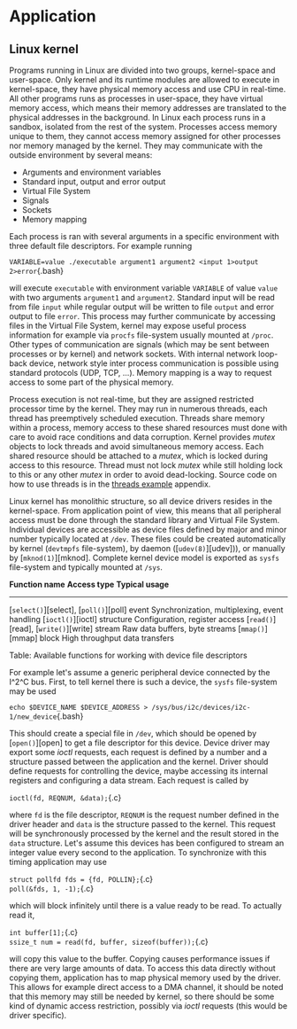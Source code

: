 # Application

## Linux kernel

Programs running in Linux are divided into two groups, kernel-space and user-space.
Only kernel and its runtime modules are allowed to execute in kernel-space,
they have physical memory access and use CPU in real-time.
All other programs runs as processes in user-space, they have virtual memory access,
which means their memory addresses are translated to the physical addresses in the background.
In Linux each process runs in a sandbox, isolated from the rest of the system.
Processes access memory unique to them, they cannot access memory assigned for other processes
nor memory managed by the kernel. They may communicate with the outside environment by several means:

 - Arguments and environment variables
 - Standard input, output and error output
 - Virtual File System
 - Signals
 - Sockets
 - Memory mapping

Each process is ran with several arguments in a specific environment with three default file descriptors.
For example running

`VARIABLE=value ./executable argument1 argument2 <input 1>output 2>error`{.bash}

will execute `executable` with environment variable `VARIABLE` of value `value` with two arguments `argument1` and `argument2`.
Standard input will be read from file `input` while regular output will be written to file `output` and error output to file `error`.
This process may further communicate by accessing files in the Virtual File System, kernel may expose useful process information
for example via `procfs` file-system usually mounted at `/proc`.
Other types of communication are signals (which may be sent between processes or by kernel) and network sockets.
With internal network loop-back device, network style inter process communication is possible using standard protocols (UDP, TCP, ...).
Memory mapping is a way to request access to some part of the physical memory.

Process execution is not real-time, but they are assigned restricted processor time by the kernel.
They may run in numerous threads, each thread has preemptively scheduled execution.
Threads share memory within a process, memory access to these shared resources must done
with care to avoid race conditions and data corruption. Kernel provides *mutex* objects to lock
threads and avoid simultaneous memory access. Each shared resource should be attached to a *mutex*,
which is locked during access to this resource. Thread must not lock *mutex* while still holding lock
to this or any other *mutex* in order to avoid dead-locking. Source code on how to use threads is in the
[threads example](#threads-example) appendix.

Linux kernel has monolithic structure, so all device drivers resides in the kernel-space.
From application point of view, this means that all peripheral access must be done
through the standard library and Virtual File System.
Individual devices are accessible as device files defined by major and minor number typically located at `/dev`.
These files could be created automatically by kernel (`devtmpfs` file-system), by daemon ([`udev(8)`][udev])),
or manually by [`mknod(1)`][mknod].
Complete kernel device model is exported as `sysfs` file-system and typically mounted at `/sys`.

**Function name**                       **Access type**  **Typical usage**
--------------------------------------- ---------------- ------------------
[`select()`][select], [`poll()`][poll]  event            Synchronization, multiplexing, event handling
[`ioctl()`][ioctl]                      structure        Configuration, register access
[`read()`][read], [`write()`][write]    stream           Raw data buffers, byte streams
[`mmap()`][mmap]                        block            High throughput data transfers

Table: Available functions for working with device file descriptors

For example let's assume a generic peripheral device connected by the I^2^C bus.
First, to tell kernel there is such a device, the `sysfs` file-system may be used

`echo $DEVICE_NAME $DEVICE_ADDRESS > /sys/bus/i2c/devices/i2c-1/new_device`{.bash}

This should create a special file in `/dev`, which should be opened by [`open()`][open] to get a file descriptor for this device.
Device driver may export some *ioctl* requests, each request is defined by a number and a structure passed between the application and the kernel.
Driver should define requests for controlling the device, maybe accessing its internal registers and configuring a data stream.
Each request is called by

`ioctl(fd, REQNUM, &data);`{.c}

where `fd` is the file descriptor, `REQNUM` is the request number defined in the driver header and `data` is the structure passed to the kernel.
This request will be synchronously processed by the kernel and the result stored in the `data` structure.
Let's assume this devices has been configured to stream an integer value every second to the application.
To synchronize with this timing application may use

`struct pollfd fds = {fd, POLLIN};`{.c} \
`poll(&fds, 1, -1);`{.c}

which will block infinitely until there is a value ready to be read. To actually read it,

`int buffer[1];`{.c} \
`ssize_t num = read(fd, buffer, sizeof(buffer));`{.c}

will copy this value to the buffer. Copying causes performance issues if there are very large amounts of data.
To access this data directly without copying them, application has to map physical memory used by the driver.
This allows for example direct access to a DMA channel, it should be noted that this memory may still be needed by kernel,
so there should be some kind of dynamic access restriction, possibly via *ioctl* requests (this would be driver specific).

